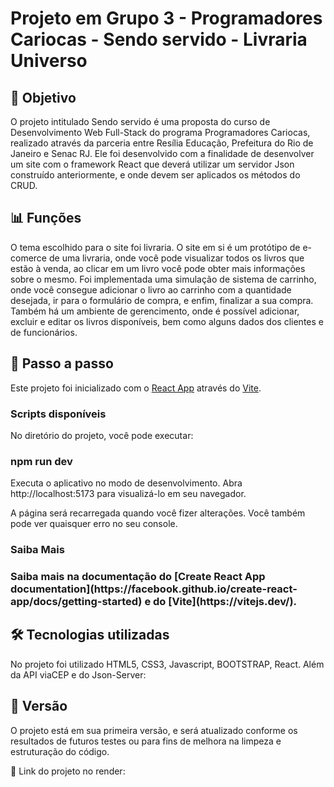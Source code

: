 <h1>Projeto em Grupo 3 - Programadores Cariocas - Sendo servido - Livraria Universo</h1>

<h2>🎯 Objetivo </h2>

O projeto intitulado Sendo servido é uma proposta do curso de Desenvolvimento Web Full-Stack do programa Programadores Cariocas, realizado através da parceria entre Resília Educação, Prefeitura do Rio de Janeiro e Senac RJ. Ele foi desenvolvido com a finalidade de desenvolver um site com o framework React que deverá utilizar um servidor Json construído anteriormente, e onde devem ser aplicados os métodos do CRUD. 


<h2>📊 Funções </h2>

O tema escolhido para o site foi livraria. O site em si é um protótipo de e-comerce de uma livraria, onde você pode visualizar todos os livros que estão à venda, ao clicar em um livro você pode obter mais informações sobre o mesmo. Foi implementada uma simulação de sistema de carrinho, onde você consegue adicionar o livro ao carrinho com a quantidade desejada, ir para o formulário de compra, e enfim, finalizar a sua compra. Também há um ambiente de gerencimento, onde é possível adicionar, excluir e editar os livros disponíveis, bem como alguns dados dos clientes e de funcionários.


<h2>📑 Passo a passo </h2>

Este projeto foi inicializado com o [React App](https://pt-br.reactjs.org/) através do [Vite](https://vitejs.dev/).

<h3> Scripts disponíveis </h3>
No diretório do projeto, você pode executar:

<h3>npm run dev</h3>
Executa o aplicativo no modo de desenvolvimento.
Abra http://localhost:5173 para visualizá-lo em seu navegador.

A página será recarregada quando você fizer alterações.
Você também pode ver quaisquer erro no seu console.


<h3> Saiba Mais <h3>
Saiba mais na documentação do [Create React App documentation](https://facebook.github.io/create-react-app/docs/getting-started) e do [Vite](https://vitejs.dev/).


<h2>🛠️ Tecnologias utilizadas</h2>

No projeto foi utilizado HTML5, CSS3, Javascript, BOOTSTRAP, React. Além da API viaCEP e do Json-Server: 


<h2>📄 Versão </h2>

O projeto está em sua primeira versão, e será atualizado conforme os resultados de futuros testes ou para fins de melhora na limpeza e estruturação do código.



📌 Link do projeto no render: 
